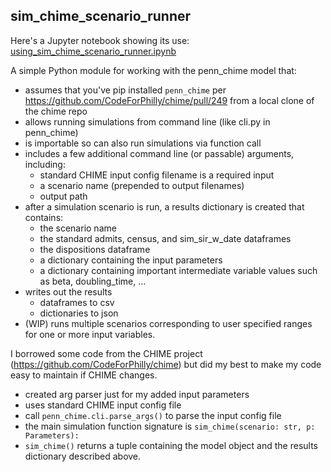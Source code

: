 ## sim_chime_scenario_runner

Here's a Jupyter notebook showing its use: [using_sim_chime_scenario_runner.ipynb](https://github.com/misken/c19/blob/master/mychime/scenario_runner/using_sim_chime_scenario_runner.ipynb)

A simple Python module for working with the penn_chime model
that: 

* assumes that you've pip installed `penn_chime` per https://github.com/CodeForPhilly/chime/pull/249 from a local clone of the chime repo
* allows running simulations from command line (like cli.py in penn_chime)
* is importable so can also run simulations via function call
* includes a few additional command line (or passable) arguments, including:
  - standard CHIME input config filename is a required input
  - a scenario name (prepended to output filenames)
  - output path
* after a simulation scenario is run, a results dictionary is created that contains:
  - the scenario name
  - the standard admits, census, and sim_sir_w_date dataframes
  - the dispositions dataframe
  - a dictionary containing the input parameters
  - a dictionary containing important intermediate variable values such as beta, doubling_time, ...
* writes out the results 
  - dataframes to csv
  - dictionaries to json
* (WIP) runs multiple scenarios corresponding to user specified ranges for one or more input variables.

I borrowed some code from the CHIME project (https://github.com/CodeForPhilly/chime) but did my best
to make my code easy to maintain if CHIME changes.

- created arg parser just for my added input parameters
- uses standard CHIME input config file
- call `penn_chime.cli.parse_args()` to parse the input config file
- the main simulation function signature is `sim_chime(scenario: str, p: Parameters):`
- `sim_chime()` returns a tuple containing the model object and the results dictionary described above.


